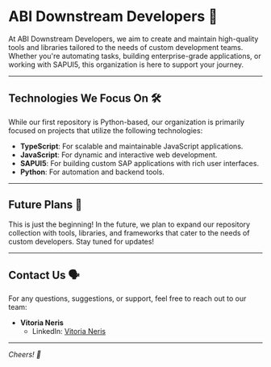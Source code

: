 # ABI Downstream Developers 🚀
At ABI Downstream Developers, we aim to create and maintain high-quality tools and libraries tailored to the needs of custom development teams. Whether you're automating tasks, building enterprise-grade applications, or working with SAPUI5, this organization is here to support your journey.

---

## Technologies We Focus On 🛠️

While our first repository is Python-based, our organization is primarily focused on projects that utilize the following technologies:

- **TypeScript**: For scalable and maintainable JavaScript applications.
- **JavaScript**: For dynamic and interactive web development.
- **SAPUI5**: For building custom SAP applications with rich user interfaces.
- **Python**: For automation and backend tools.

---

## Future Plans 🌟

This is just the beginning! In the future, we plan to expand our repository collection with tools, libraries, and frameworks that cater to the needs of custom developers. Stay tuned for updates!

---

## Contact Us 🗣️

For any questions, suggestions, or support, feel free to reach out to our team:

- **Vitoria Neris**  
  - LinkedIn: [Vitoria Neris](https://www.linkedin.com/in/vitorianeris/)

---

_Cheers! 🥂_
